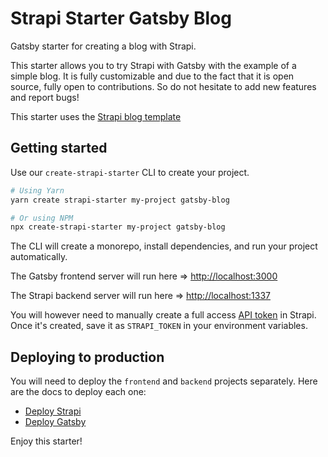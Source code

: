 # Strapi Starter Gatsby Blog

Gatsby starter for creating a blog with Strapi.

This starter allows you to try Strapi with Gatsby with the example of a simple blog. It is fully customizable and due to the fact that it is open source, fully open to contributions. So do not hesitate to add new features and report bugs!

This starter uses the [Strapi blog template](https://github.com/strapi/starters-and-templates/tree/main/packages/templates/blog)

## Getting started

Use our `create-strapi-starter` CLI to create your project.

```sh
# Using Yarn
yarn create strapi-starter my-project gatsby-blog

# Or using NPM
npx create-strapi-starter my-project gatsby-blog
```

The CLI will create a monorepo, install dependencies, and run your project automatically.

The Gatsby frontend server will run here => [http://localhost:3000](http://localhost:3000)

The Strapi backend server will run here => [http://localhost:1337](http://localhost:1337)

You will however need to manually create a full access [API token](https://docs.strapi.io/developer-docs/latest/setup-deployment-guides/configurations/optional/api-tokens.html) in Strapi. Once it's created, save it as `STRAPI_TOKEN` in your environment variables.

## Deploying to production

You will need to deploy the `frontend` and `backend` projects separately. Here are the docs to deploy each one:

- [Deploy Strapi](https://strapi.io/documentation/developer-docs/latest/setup-deployment-guides/deployment.html#hosting-provider-guides)
- [Deploy Gatsby](https://www.gatsbyjs.com/docs/deploying-and-hosting/)

Enjoy this starter!